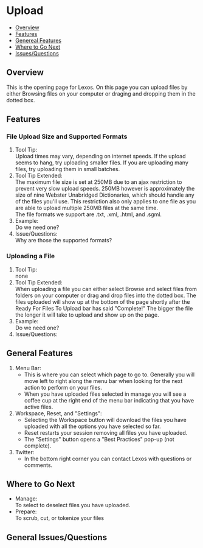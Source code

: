 # Upload

* [Overview](#overview)
* [Features](#features)
* [Genereal Features](#general)
* [Where to Go Next](#next)
* [Issues/Questions](#issues)

## <a name='overview'></a> Overview
   This is the opening page for Lexos. On this page you can upload files by either Browsing files on your computer or draging and dropping them in the dotted box.


## <a name='features'></a> Features

### File Upload Size and Supported Formats

1. Tool Tip:  
   Upload times may vary, depending on internet speeds. If the upload seems to hang, try uploading smaller files. If you are uploading many files, try uploading them in small batches.
2. Tool Tip Extended:  
   The maximum file size is set at 250MB due to an ajax restriction to prevent very slow upload speeds. 250MB however is approximately the size of nine Webster Unabridged Dictionaries, which should handle any of the files you'll use. This restriction also only applies to one file as you are able to upload multiple 250MB files at the same time.  
   The file formats we support are .txt, .xml, .html, and .sgml.
3. Example:  
   Do we need one?
4. Issue/Questions:  
   Why are those the supported formats?

### Uploading a File
1. Tool Tip:  
   none
2. Tool Tip Extended:  
   When uploading a file you can either select Browse and select files from folders on your computer or drag and drop files into the dotted box. The files uploaded will show up at the bottom of the page shortly after the Ready For Files To Upload bar has said "Complete!" The bigger the file the longer it will take to upload and show up on the page.
3. Example:  
   Do we need one?
4. Issue/Questions:  
    
## <a name='general'></a> General Features
1. Menu Bar:  
   * This is where you can select which page to go to. Generally you will move left to right along the menu bar when looking for the next action to perform on your files.
   * When you have uploaded files selected in manage you will see a coffee cup at the right end of the menu bar indicating that you have active files.
2. Workspace, Reset, and "Settings":  
   * Selecting the Workspace button will download the files you have uploaded with all the options you have selected so far.
   * Reset restarts your session removing all files you have uploaded.
   * The "Settings" button opens a "Best Practices" pop-up (not complete).
3. Twitter:  
   * In the bottom right corner you can contact Lexos with questions or comments.
   
## <a name='next'></a> Where to Go Next
   * Manage:  
      To select to deselect files you have uploaded.
   * Prepare:  
      To scrub, cut, or tokenize your files

## <a name='issues'></a> General Issues/Questions

